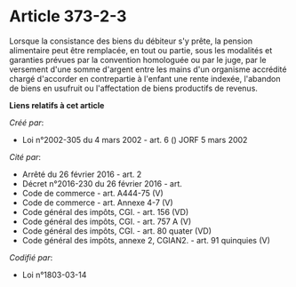 # Article 373-2-3

Lorsque la consistance des biens du débiteur s'y prête, la pension alimentaire peut être remplacée, en tout ou partie, sous
les modalités et garanties prévues par la convention homologuée ou par le juge, par le versement d'une somme d'argent entre
les mains d'un organisme accrédité chargé d'accorder en contrepartie à l'enfant une rente indexée, l'abandon de biens en
usufruit ou l'affectation de biens productifs de revenus.

**Liens relatifs à cet article**

_Créé par_:

  - Loi n°2002-305 du 4 mars 2002 - art. 6 () JORF 5 mars 2002

_Cité par_:

  - Arrêté du 26 février 2016 - art. 2
  - Décret n°2016-230 du 26 février 2016 - art.
  - Code de commerce - art. A444-75 (V)
  - Code de commerce - art. Annexe 4-7 (V)
  - Code général des impôts, CGI. - art. 156 (VD)
  - Code général des impôts, CGI. - art. 757 A (V)
  - Code général des impôts, CGI. - art. 80 quater (VD)
  - Code général des impôts, annexe 2, CGIAN2. - art. 91 quinquies (V)

_Codifié par_:

  - Loi n°1803-03-14
